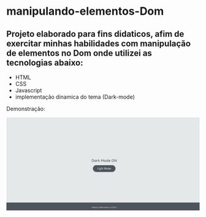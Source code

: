 # manipulando-elementos-Dom

## Projeto elaborado para fins didaticos, afim de exercitar minhas habilidades com manipulação de elementos no Dom onde utilizei as tecnologias abaixo:

* HTML
* CSS
* Javascript
* implementação dinamica do tema (Dark-mode)

Demonstração:

<img src ="assets\image\Elementos-Dom-2.gif">